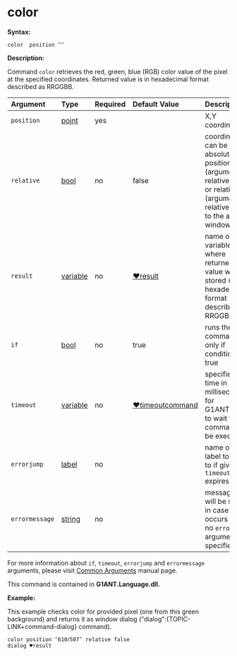 # color

**Syntax:**

```text
color  position ‴‴
```

**Description:**

Command `color` retrieves the red, green, blue \(RGB\) color value of the pixel at the specified coordinates. Returned value is in hexadecimal format described as RRGGBB.

| Argument | Type | Required | Default Value | Description |
| :--- | :--- | :--- | :--- | :--- |
| `position` | [point](https://github.com/G1ANT-Robot/G1ANT.Manual/blob/master/G1ANT-Language/Structures/point.md) | yes |  | X,Y coordinates |
| `relative` | [bool](https://github.com/G1ANT-Robot/G1ANT.Manual/blob/master/G1ANT-Language/Structures/bool.md) | no | false | coordinates can be set in absolute position \(argument relative false\) or relatively \(argument relative true\) to the active window |
| `result` | [variable](https://github.com/G1ANT-Robot/G1ANT.Manual/blob/master/G1ANT-Language/Special-Characters/variable.md) | no | [♥result](https://github.com/G1ANT-Robot/G1ANT.Manual/blob/master/G1ANT-Language/Common-Arguments.md) | name of variable where returned value will be stored \(in hexadecimal format described as RRGGBB\) |
| `if` | [bool](https://github.com/G1ANT-Robot/G1ANT.Manual/blob/master/G1ANT-Language/Structures/bool.md) | no | true | runs the command only if condition is true |
| `timeout` | [variable](https://github.com/G1ANT-Robot/G1ANT.Manual/blob/master/G1ANT-Language/Special-Characters/variable.md) | no | [♥timeoutcommand](https://github.com/G1ANT-Robot/G1ANT.Manual/blob/master/G1ANT-Language/Variables/Special-Variables.md) | specifies time in milliseconds for G1ANT.Robot to wait for the command to be executed |
| `errorjump` | [label](https://github.com/G1ANT-Robot/G1ANT.Manual/blob/master/G1ANT-Language/Structures/label.md) | no |  | name of the label to jump to if given `timeout` expires |
| `errormessage` | [string](https://github.com/G1ANT-Robot/G1ANT.Manual/blob/master/G1ANT-Language/Structures/string.md) | no |  | message that will be shown in case error occurs and no `errorjump` argument is specified |

For more information about `if`, `timeout`, `errorjump` and `errormessage` arguments, please visit [Common Arguments](https://github.com/G1ANT-Robot/G1ANT.Manual/blob/master/G1ANT-Language/Common-Arguments.md) manual page.

This command is contained in **G1ANT.Language.dll.**

**Example:**

This example checks color for provided pixel \(one from this green background\) and returns it as window dialog \("dialog":{TOPIC-LINK+command-dialog} command\).

```text
color position ‴610⫽507‴ relative false
dialog ♥result
```

